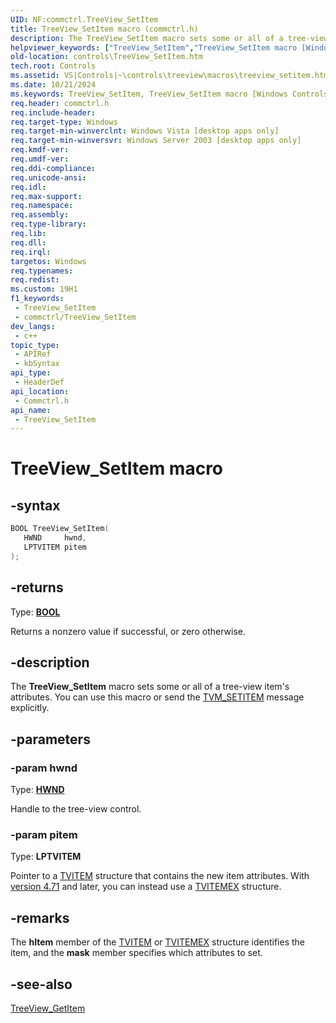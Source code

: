 ```yaml
---
UID: NF:commctrl.TreeView_SetItem
title: TreeView_SetItem macro (commctrl.h)
description: The TreeView_SetItem macro sets some or all of a tree-view item's attributes. You can use this macro or send the TVM_SETITEM message explicitly.
helpviewer_keywords: ["TreeView_SetItem","TreeView_SetItem macro [Windows Controls]","_win32_TreeView_SetItem","_win32_TreeView_SetItem_cpp","commctrl/TreeView_SetItem","controls.TreeView_SetItem","controls._win32_TreeView_SetItem"]
old-location: controls\TreeView_SetItem.htm
tech.root: Controls
ms.assetid: VS|Controls|~\controls\treeview\macros\treeview_setitem.htm
ms.date: 10/21/2024
ms.keywords: TreeView_SetItem, TreeView_SetItem macro [Windows Controls], _win32_TreeView_SetItem, _win32_TreeView_SetItem_cpp, commctrl/TreeView_SetItem, controls.TreeView_SetItem, controls._win32_TreeView_SetItem
req.header: commctrl.h
req.include-header: 
req.target-type: Windows
req.target-min-winverclnt: Windows Vista [desktop apps only]
req.target-min-winversvr: Windows Server 2003 [desktop apps only]
req.kmdf-ver: 
req.umdf-ver: 
req.ddi-compliance: 
req.unicode-ansi: 
req.idl: 
req.max-support: 
req.namespace: 
req.assembly: 
req.type-library: 
req.lib: 
req.dll: 
req.irql: 
targetos: Windows
req.typenames: 
req.redist: 
ms.custom: 19H1
f1_keywords:
 - TreeView_SetItem
 - commctrl/TreeView_SetItem
dev_langs:
 - c++
topic_type:
 - APIRef
 - kbSyntax
api_type:
 - HeaderDef
api_location:
 - Commctrl.h
api_name:
 - TreeView_SetItem
---
```


# TreeView_SetItem macro

## -syntax

```cpp
BOOL TreeView_SetItem(
   HWND     hwnd,
   LPTVITEM pitem
);
```

## -returns

Type: **[BOOL](/windows/desktop/winprog/windows-data-types)**

Returns a nonzero value if successful, or zero otherwise.


## -description

The <b>TreeView_SetItem</b> macro sets some or all of a tree-view item's attributes. You can use this macro or send the <a href="/windows/desktop/Controls/tvm-setitem">TVM_SETITEM</a> message explicitly.

## -parameters

### -param hwnd

Type: <b><a href="/windows/desktop/WinProg/windows-data-types">HWND</a></b>

Handle to the tree-view control.

### -param pitem

Type: <b>LPTVITEM</b>

Pointer to a <a href="/windows/desktop/api/commctrl/ns-commctrl-tvitema">TVITEM</a> structure that contains the new item attributes. With <a href="/windows/desktop/Controls/common-control-versions">version 4.71</a> and later, you can instead use a <a href="/windows/desktop/api/commctrl/ns-commctrl-tvitemexa">TVITEMEX</a> structure.

## -remarks

The <b>hItem</b> member of the <a href="/windows/desktop/api/commctrl/ns-commctrl-tvitema">TVITEM</a> or <a href="/windows/desktop/api/commctrl/ns-commctrl-tvitemexa">TVITEMEX</a> structure identifies the item, and the <b>mask</b> member specifies which attributes to set.

## -see-also

<a href="/windows/desktop/api/commctrl/nf-commctrl-treeview_getitem">TreeView_GetItem</a>
